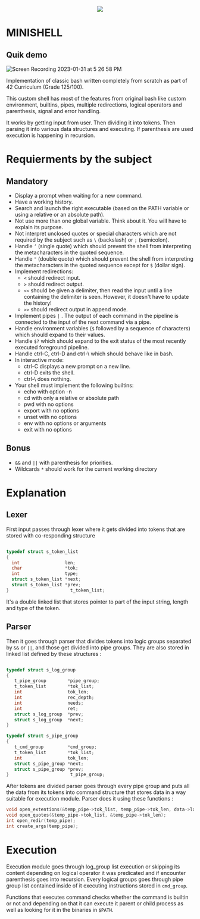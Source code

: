  <p align="center">
  <img src = "https://user-images.githubusercontent.com/91738456/215802454-136c717c-c15a-4b3a-98db-44d4852b5ca8.png" />
</p>

# MINISHELL
## Quik demo

![Screen Recording 2023-01-31 at 5 26 58 PM](https://user-images.githubusercontent.com/91738456/215821280-0924e297-3077-4a82-865b-f851055e7809.gif)


Implementation of classic bash written completely from scratch as part of 42 Curriculum (Grade 125/100).

This custom shell has most of the features from original bash like custom environment, builtins, pipes, multiple redirections, logical operators and parenthesis, signal and error handling.

It works by getting input from user. Then dividing it into tokens. Then parsing it into various data structures and executing. If parenthesis are used execution is happening in recursion.


# Requierments by the subject

## Mandatory

- Display a prompt when waiting for a new command.
- Have a working history.
- Search and launch the right executable (based on the PATH variable or using a
relative or an absolute path).
- Not use more than one global variable. Think about it. You will have to explain
its purpose.
- Not interpret unclosed quotes or special characters which are not required by the
subject such as ```\``` (backslash) or ```;``` (semicolon).
- Handle ```’``` (single quote) which should prevent the shell from interpreting the metacharacters in the quoted sequence.
- Handle ```"``` (double quote) which should prevent the shell from interpreting the metacharacters in the quoted sequence except for ```$``` (dollar sign).
- Implement redirections: 
  - ```<``` should redirect input.
  - ```>``` should redirect output.
  - ```<<``` should be given a delimiter, then read the input until a line containing the delimiter is seen. However, it doesn't have to update the history!
  - ```>>``` should redirect output in append mode.
- Implement pipes ```|``` . The output of each command in the pipeline is
connected to the input of the next command via a pipe.
- Handle environment variables (```$``` followed by a sequence of characters) which
should expand to their values.
- Handle ```$?``` which should expand to the exit status of the most recently executed
foreground pipeline.
- Handle ctrl-C, ctrl-D and ctrl-\ which should behave like in bash.
- In interactive mode: 
  - ctrl-C displays a new prompt on a new line.
  - ctrl-D exits the shell.
  - ctrl-\ does nothing.
- Your shell must implement the following builtins:
  - echo with option -n
  - cd with only a relative or absolute path
  - pwd with no options
  - export with no options
  - unset with no options
  - env with no options or arguments
  - exit with no options

## Bonus

- ```&&``` and ```||``` with parenthesis for priorities.
- Wildcards ```*``` should work for the current working directory

# Explanation

## Lexer
  First input passes through lexer where it gets divided into tokens that are stored with co-responding structure
  ```c
  
 typedef struct s_token_list
{
	int					len;
	char				*tok;
	int					type;
	struct s_token_list	*next;
	struct s_token_list	*prev;
}						t_token_list;  
  ```
 It's a double linked list that stores pointer to part of the input string, length and type of the token.
 ## Parser
 Then it goes through parser that divides tokens into logic groups separated by ```&&``` or ```||```, and those get divided into pipe groups. They are also stored in linked list defined by these structures :
 
 ```c
 
 typedef struct s_log_group
{
	t_pipe_group		*pipe_group;
	t_token_list		*tok_list;
	int					tok_len;
	int					rec_depth;
	int					needs;
	int					ret;
	struct s_log_group	*prev;
	struct s_log_group	*next;
}
 
 ```
 
 ``` c
 typedef struct s_pipe_group
{
	t_cmd_group			*cmd_group;
	t_token_list		*tok_list;
	int					tok_len;
	struct s_pipe_group	*next;
	struct s_pipe_group	*prev;
}						t_pipe_group;
 ```
 After tokens are divided parser goes through every pipe group and puts all the data from its tokens into command structure that stores data in a way suitable for execution module. Parser does it using these functions :
  ```c
void open_extentions(&temp_pipe->tok_list, temp_pipe->tok_len, data->last_log_ret);
void open_quotes(&temp_pipe->tok_list, &temp_pipe->tok_len);
int open_redir(temp_pipe);
int create_args(temp_pipe);
   ```
# Execution

Execution module goes through log_group list execution or skipping its content depending on logical operator it was predicated and if encounter parenthesis goes into recursion. Every logical groups goes through pipe group list contained inside of it executing instructions stored in ```cmd_group```. 

Functions that executes command checks whether the command is builtin or not and depending on that it can execute it parent or child process as well as looking for it in the binaries in ```$PATH```.
